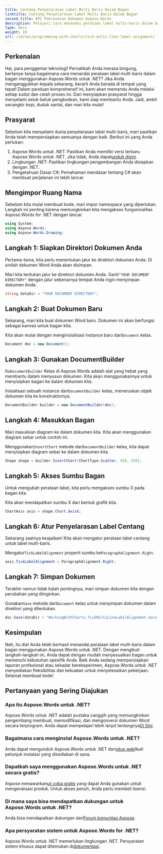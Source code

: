 ```yaml
---
title: Centang Penyelarasan Label Multi Baris Dalam Bagan
linktitle: Centang Penyelarasan Label Multi Baris Dalam Bagan
second_title: API Pemrosesan Dokumen Aspose.Words
description: Pelajari cara menandai perataan label multi-baris dalam bagan menggunakan Aspose.Words untuk .NET dengan panduan langkah demi langkah terperinci kami. Sempurna untuk pengembang dari semua tingkatan.
type: docs
weight: 10
url: /id/net/programming-with-charts/tick-multi-line-label-alignment/
---
```

## Perkenalan

Hai, para penggemar teknologi! Pernahkah Anda merasa bingung, bertanya-tanya bagaimana cara menandai perataan label multi-baris dalam bagan menggunakan Aspose.Words untuk .NET? Jika Anda menganggukkan kepala sekarang, berarti Anda berada di tempat yang tepat! Dalam panduan komprehensif ini, kami akan memandu Anda melalui setiap sudut dan celah proses ini. Dari menyiapkan prasyarat hingga menyelami seluk-beluk pengkodean, kami siap membantu Anda. Jadi, ambil secangkir kopi, duduk santai, dan mari kita mulai!

## Prasyarat

Sebelum kita menyelami dunia penyelarasan label multi-baris, mari pastikan Anda telah mempersiapkan semuanya dengan baik. Berikut ini yang Anda perlukan:

1.  Aspose.Words untuk .NET: Pastikan Anda memiliki versi terbaru Aspose.Words untuk .NET. Jika tidak, Anda dapat[unduh disini](https://releases.aspose.com/words/net/).
2. Lingkungan .NET: Pastikan lingkungan pengembangan Anda disiapkan dengan .NET.
3. Pengetahuan Dasar C#: Pemahaman mendasar tentang C# akan membuat perjalanan ini lebih lancar.

## Mengimpor Ruang Nama

Sebelum kita mulai membuat kode, mari impor namespace yang diperlukan. Langkah ini penting karena memungkinkan kita mengakses fungsionalitas Aspose.Words for .NET dengan lancar.

```csharp
using System;
using Aspose.Words;
using Aspose.Words.Drawing;
```

## Langkah 1: Siapkan Direktori Dokumen Anda

Pertama-tama, kita perlu menentukan jalur ke direktori dokumen Anda. Di sinilah dokumen Word Anda akan disimpan.


 Mari kita tentukan jalur ke direktori dokumen Anda. Ganti`"YOUR DOCUMENT DIRECTORY"` dengan jalur sebenarnya tempat Anda ingin menyimpan dokumen Anda.

```csharp
string dataDir = "YOUR DOCUMENT DIRECTORY";
```

## Langkah 2: Buat Dokumen Baru

Sekarang, mari kita buat dokumen Word baru. Dokumen ini akan berfungsi sebagai kanvas untuk bagan kita.

 Kita akan mulai dengan menginisialisasi instance baru dari`Document` kelas.

```csharp
Document doc = new Document();
```

## Langkah 3: Gunakan DocumentBuilder

 Itu`DocumentBuilder` Kelas di Aspose.Words adalah alat yang hebat yang membantu dalam menyusun dokumen. Kita akan menggunakannya untuk menyisipkan bagan ke dalam dokumen kita.

 Inisialisasi sebuah instance dari`DocumentBuilder` kelas, meneruskan objek dokumen kita ke konstruktornya.

```csharp
DocumentBuilder builder = new DocumentBuilder(doc);
```

## Langkah 4: Masukkan Bagan

Mari masukkan diagram ke dalam dokumen kita. Kita akan menggunakan diagram sebar untuk contoh ini.

 Menggunakan`InsertChart` metode dari`DocumentBuilder` kelas, kita dapat menyisipkan diagram sebar ke dalam dokumen kita.

```csharp
Shape shape = builder.InsertChart(ChartType.Scatter, 450, 250);
```

## Langkah 5: Akses Sumbu Bagan

Untuk mengubah perataan label, kita perlu mengakses sumbu X pada bagan kita.

Kita akan mendapatkan sumbu X dari bentuk grafik kita.

```csharp
ChartAxis axis = shape.Chart.AxisX;
```

## Langkah 6: Atur Penyelarasan Label Centang

Sekarang saatnya keajaiban! Kita akan mengatur perataan label centang untuk label multi-baris.

 Mengatur`TickLabelAlignment` properti sumbu ke`ParagraphAlignment.Right`.

```csharp
axis.TickLabelAlignment = ParagraphAlignment.Right;
```

## Langkah 7: Simpan Dokumen

Terakhir namun tidak kalah pentingnya, mari simpan dokumen kita dengan perubahan yang diinginkan.

 Gunakan`Save` metode dari`Document` kelas untuk menyimpan dokumen dalam direktori yang ditentukan.

```csharp
doc.Save(dataDir + "WorkingWithCharts.TickMultiLineLabelAlignment.docx");
```

## Kesimpulan

Nah, itu dia! Anda telah berhasil menandai perataan label multi-baris dalam bagan menggunakan Aspose.Words untuk .NET. Dengan mengikuti langkah-langkah ini, Anda dapat dengan mudah menyesuaikan bagan untuk memenuhi kebutuhan spesifik Anda. Baik Anda sedang mempersiapkan laporan profesional atau sekadar bereksperimen, Aspose.Words untuk .NET menyediakan fleksibilitas dan kekuatan untuk menyelesaikan pekerjaan. Selamat membuat kode!

## Pertanyaan yang Sering Diajukan

### Apa itu Aspose.Words untuk .NET?

 Aspose.Words untuk .NET adalah pustaka canggih yang memungkinkan pengembang membuat, memodifikasi, dan mengonversi dokumen Word secara terprogram. Anda dapat mempelajari lebih lanjut tentangnya[Di Sini](https://reference.aspose.com/words/net/).

### Bagaimana cara menginstal Aspose.Words untuk .NET?

 Anda dapat mengunduh Aspose.Words untuk .NET dari[situs web](https://releases.aspose.com/words/net/)Ikuti petunjuk instalasi yang disediakan di sana.

### Dapatkah saya menggunakan Aspose.Words untuk .NET secara gratis?

 Aspose menawarkan[uji coba gratis](https://releases.aspose.com/) yang dapat Anda gunakan untuk mengevaluasi produk. Untuk akses penuh, Anda perlu membeli lisensi.

### Di mana saya bisa mendapatkan dukungan untuk Aspose.Words untuk .NET?

 Anda bisa mendapatkan dukungan dari[Forum komunitas Aspose](https://forum.aspose.com/c/words/8).

### Apa persyaratan sistem untuk Aspose.Words for .NET?

 Aspose.Words untuk .NET memerlukan lingkungan .NET. Persyaratan sistem khusus dapat ditemukan di[dokumentasi](https://reference.aspose.com/words/net/).